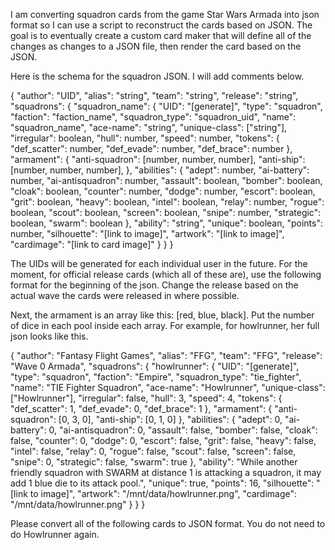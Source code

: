I am converting squadron cards from the game Star Wars Armada into json format so I can use a script to reconstruct the cards based on JSON. The goal is to eventually create a custom card maker that will define all of the changes as changes to a JSON file, then render the card based on the JSON.

Here is the schema for the squadron JSON. I will add comments below.

{
    "author": "UID",
    "alias": "string",
    "team": "string",
    "release": "string",
    "squadrons": {
        "squadron_name": {
            "UID": "[generate]",
            "type": "squadron",
            "faction": "faction_name",
            "squadron_type": "squadron_uid",
            "name": "squadron_name",
            "ace-name": "string",
            "unique-class": ["string"],
            "irregular": boolean,
            "hull": number,
            "speed": number,
            "tokens": {
                "def_scatter": number,
                "def_evade": number,
                "def_brace": number
            },
            "armament": {
                "anti-squadron": [number, number, number],
                "anti-ship": [number, number, number],
            },
            "abilities": {
                "adept": number,
                "ai-battery": number,
                "ai-antisquadron": number,
                "assault": boolean,
                "bomber": boolean,
                "cloak": boolean,
                "counter": number,
                "dodge": number,
                "escort": boolean,
                "grit": boolean,
                "heavy": boolean,
                "intel": boolean,
                "relay": number,
                "rogue": boolean,
                "scout": boolean,
                "screen": boolean,
                "snipe": number,
                "strategic": boolean,
                "swarm": boolean
            },
            "ability": "string",
            "unique": boolean,
            "points": number,
            "silhouette": "[link to image]",
            "artwork": "[link to image]",
            "cardimage": "[link to card image]"
        }
    }
}

The UIDs will be generated for each individual user in the future. For the moment, for official release cards (which all of these are), use the following format for the beginning of the json. 
Change the release based on the actual wave the cards were released in where possible.

Next, the armament is an array like this: [red, blue, black]. Put the number of dice in each pool inside each array. For example, for howlrunner, her full json looks like this.

{
    "author": "Fantasy Flight Games",
    "alias": "FFG",
    "team": "FFG",
    "release": "Wave 0 Armada",
    "squadrons": {
        "howlrunner": {
            "UID": "[generate]",
            "type": "squadron",
            "faction": "Empire",
            "squadron_type": "tie_fighter",
            "name": "TIE Fighter Squadron",
            "ace-name": "Howlrunner",
            "unique-class": ["Howlrunner"],
            "irregular": false,
            "hull": 3,
            "speed": 4,
            "tokens": {
                "def_scatter": 1,
                "def_evade": 0,
                "def_brace": 1
            },
            "armament": {
                "anti-squadron": [0, 3, 0],
                "anti-ship": [0, 1, 0]
            },
            "abilities": {
                "adept": 0,
                "ai-battery": 0,
                "ai-antisquadron": 0,
                "assault": false,
                "bomber": false,
                "cloak": false,
                "counter": 0,
                "dodge": 0,
                "escort": false,
                "grit": false,
                "heavy": false,
                "intel": false,
                "relay": 0,
                "rogue": false,
                "scout": false,
                "screen": false,
                "snipe": 0,
                "strategic": false,
                "swarm": true
            },
            "ability": "While another friendly squadron with SWARM at distance 1 is attacking a squadron, it may add 1 blue die to its attack pool.",
            "unique": true,
            "points": 16,
            "silhouette": "[link to image]",
            "artwork": "/mnt/data/howlrunner.png",
            "cardimage": "/mnt/data/howlrunner.png"
        }
    }
}

Please convert all of the following cards to JSON format. You do not need to do Howlrunner again.
